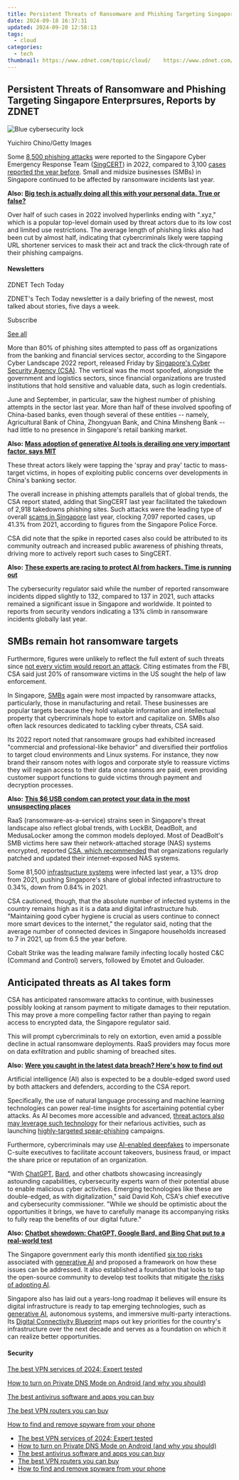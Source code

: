 ```yaml
---
title: Persistent Threats of Ransomware and Phishing Targeting Singapore Enterprsures, Reports by ZDNET
date: 2024-09-18 16:37:31
updated: 2024-09-20 12:58:13
tags:
  - cloud
categories:
  - tech
thumbnail: https://www.zdnet.com/topic/cloud/    https://www.zdnet.com/a/img/resize/51af18e45ccc7c703867d5eaca3f2a8493a81d38/2023/06/23/8e3f59c3-57f2-47ef-9ce7-a6cac99aeb1f/gettyimages-1370834192.jpg?width=170&height=96&fit=crop&auto=webp
---
```


## Persistent Threats of Ransomware and Phishing Targeting Singapore Enterprsures, Reports by ZDNET

![Blue cybersecurity lock](https://www.zdnet.com/a/img/resize/1db3b1fd47791c1b1780115193ae644d0917b011/2023/06/23/8e3f59c3-57f2-47ef-9ce7-a6cac99aeb1f/gettyimages-1370834192.jpg?auto=webp&width=1280)

Yuichiro Chino/Getty Images

Some [8,500 phishing attacks](https://www.csa.gov.sg/Tips-Resource/publications/2023/singapore-cyber-landscape-2022) were reported to the Singapore Cyber Emergency Response Team ([SingCERT](https://www.zdnet.com/article/singapore-advises-local-firms-to-beef-up-cyber-defence-amidst-ukraine-conflict/)) in 2022, compared to 3,100 [cases reported the year before](https://www.zdnet.com/article/singapore-clocks-higher-ransomware-attacks-warns-of-iot-risks/). Small and midsize businesses (SMBs) in Singapore continued to be affected by ransomware incidents last year. 

**Also:** [**Big tech is actually doing all this with your personal data. True or false?**](https://www.zdnet.com/article/big-tech-is-actually-doing-all-this-with-your-personal-data-true-or-false/)

Over half of such cases in 2022 involved hyperlinks ending with ".xyz," which is a popular top-level domain used by threat actors due to its low cost and limited use restrictions. The average length of phishing links also had been cut by almost half, indicating that cybercriminals likely were tapping URL shortener services to mask their act and track the click-through rate of their phishing campaigns. 

#### Newsletters

ZDNET Tech Today

ZDNET's Tech Today newsletter is a daily briefing of the newest, most talked about stories, five days a week.

 Subscribe

[See all](https://www.zdnet.com/newsletters/)

More than 80% of phishing sites attempted to pass off as organizations from the banking and financial services sector, according to the Singapore Cyber Landscape 2022 report, released Friday by [Singapore's Cyber Security Agency (CSA)](https://www.csa.gov.sg/Tips-Resource/publications/2023/singapore-cyber-landscape-2022). The vertical was the most spoofed, alongside the government and logistics sectors, since financial organizations are trusted institutions that hold sensitive and valuable data, such as login credentials. 

June and September, in particular, saw the highest number of phishing attempts in the sector last year. More than half of these involved spoofing of China-based banks, even though several of these entities -- namely, Agricultural Bank of China, Zhongyuan Bank, and China Minsheng Bank -- had little to no presence in Singapore's retail banking market. 

**Also:** [**Mass adoption of generative AI tools is derailing one very important factor, says MIT**](https://www.zdnet.com/article/mass-adoption-of-generative-ai-tools-is-derailing-one-very-important-factor-says-mit/)

These threat actors likely were tapping the 'spray and pray' tactic to mass-target victims, in hopes of exploiting public concerns over developments in China's banking sector. 

The overall increase in phishing attempts parallels that of global trends, the CSA report stated, adding that SingCERT last year facilitated the takedown of 2,918 takedowns phishing sites. Such attacks were the leading type of overall [scams in Singapore](https://www.zdnet.com/article/singapore-hit-by-growing-cybercrimes-clocks-501m-in-losses-from-scams/) last year, clocking 7,097 reported cases, up 41.3% from 2021, according to figures from the Singapore Police Force. 

CSA did note that the spike in reported cases also could be attributed to its community outreach and increased public awareness of phishing threats, driving more to actively report such cases to SingCERT. 

**Also:** [**These experts are racing to protect AI from hackers. Time is running out**](https://www.zdnet.com/in-depth/innovation/these-experts-are-racing-to-protect-ai-from-hackers-time-is-running-out/)

The cybersecurity regulator said while the number of reported ransomware incidents dipped slightly to 132, compared to 137 in 2021, such attacks remained a significant issue in Singapore and worldwide. It pointed to reports from security vendors indicating a 13% climb in ransomware incidents globally last year. 

## SMBs remain hot ransomware targets

Furthermore, figures were unlikely to reflect the full extent of such threats since [not every victim would report an attack](https://www.zdnet.com/article/ransomware-not-enough-victims-are-reporting-attacks-and-that-increases-the-threat-for-everyone/). Citing estimates from the FBI, CSA said just 20% of ransomware victims in the US sought the help of law enforcement. 

In Singapore, [SMBs](https://www.zdnet.com/article/ransomware-smbs-remain-key-security-concerns-amidst-focus-on-critical-infrastructures/) again were most impacted by ransomware attacks, particularly, those in manufacturing and retail. These businesses are popular targets because they hold valuable information and intellectual property that cybercriminals hope to extort and capitalize on. SMBs also often lack resources dedicated to tackling cyber threats, CSA said. 

Its 2022 report noted that ransomware groups had exhibited increased "commercial and professional-like behavior" and diversified their portfolios to target cloud environments and Linux systems. For instance, they now brand their ransom notes with logos and corporate style to reassure victims they will regain access to their data once ransoms are paid, even providing customer support functions to guide victims through payment and decryption processes.

**Also:** [**This $6 USB condom can protect your data in the most unsuspecting places**](https://www.zdnet.com/article/this-6-usb-condom-can-protect-your-data-in-the-most-unsuspecting-places/)

RaaS (ransomware-as-a-service) strains seen in Singapore's threat landscape also reflect global trends, with LockBit, DeadBolt, and MedusaLocker among the common models deployed. Most of DeadBolt's SMB victims here saw their network-attached storage (NAS) systems encrypted, reported [CSA, which recommended](https://www.zdnet.com/article/singapore-releases-blueprint-to-combat-ransomware-attacks/) that organizations regularly patched and updated their internet-exposed NAS systems. 

Some 81,500 [infrastructure systems](https://www.zdnet.com/article/singapore-wants-all-critical-infrastructures-to-be-ready-for-cyber-threats/) were infected last year, a 13% drop from 2021, pushing Singapore's share of global infected infrastructure to 0.34%, down from 0.84% in 2021\. 

CSA cautioned, though, that the absolute number of infected systems in the country remains high as it is a data and digital infrastructure hub. "Maintaining good cyber hygiene is crucial as users continue to connect more smart devices to the internet," the regulator said, noting that the average number of connected devices in Singapore households increased to 7 in 2021, up from 6.5 the year before. 

Cobalt Strike was the leading malware family infecting locally hosted C&C (Command and Control) servers, followed by Emotet and Guloader. 

## Anticipated threats as AI takes form

CSA has anticipated ransomware attacks to continue, with businesses possibly looking at ransom payment to mitigate damages to their reputation. This may prove a more compelling factor rather than paying to regain access to encrypted data, the Singapore regulator said. 

This will prompt cybercriminals to rely on extortion, even amid a possible decline in actual ransomware deployments. RaaS providers may focus more on data exfiltration and public shaming of breached sites. 

**Also:** [**Were you caught in the latest data breach? Here's how to find out**](https://www.zdnet.com/article/were-you-caught-up-in-the-latest-data-breach-heres-how-to-tell/)

Artificial intelligence (AI) also is expected to be a double-edged sword used by both attackers and defenders, according to the CSA report. 

Specifically, the use of natural language processing and machine learning technologies can power real-time insights for ascertaining potential cyber attacks. As AI becomes more accessible and advanced, [threat actors also may leverage such technology](https://www.zdnet.com/article/singapore-identifies-six-generative-ai-risks-sets-up-foundation-to-guide-adoption/) for their nefarious activities, such as launching [highly-targeted spear-phishing](https://www.zdnet.com/article/most-singapore-it-leaders-cannot-identify-fake-messages-but-only-half-concerned-about-phishing-risks/) campaigns. 

Furthermore, cybercriminals may use [AI-enabled deepfakes](https://www.zdnet.com/article/china-lays-out-ground-rules-to-stem-deepfake-abuse/) to impersonate C-suite executives to facilitate account takeovers, business fraud, or impact the share price or reputation of an organization.

"With [ChatGPT](https://www.zdnet.com/article/what-is-chatgpt-and-why-does-it-matter-heres-everything-you-need-to-know/), [Bard](https://www.zdnet.com/article/what-is-google-bard-heres-everything-you-need-to-know/), and other chatbots showcasing increasingly astounding capabilities, cybersecurity experts warn of their potential abuse to enable malicious cyber activities. Emerging technologies like these are double-edged, as with digitalization," said David Koh, CSA's chief executive and cybersecurity commissioner. "While we should be optimistic about the opportunities it brings, we have to carefully manage its accompanying risks to fully reap the benefits of our digital future."

**Also:** [**Chatbot showdown: ChatGPT, Google Bard, and Bing Chat put to a real-world test**](https://www.zdnet.com/article/chatbot-showdown-chatgpt-google-bard-and-bing-chat-put-to-a-real-world-test/)

The Singapore government early this month identified [six top risks](https://www.zdnet.com/article/singapore-identifies-six-generative-ai-risks-sets-up-foundation-to-guide-adoption/) associated with [generative AI](https://www.zdnet.com/article/what-is-generative-ai-and-why-is-it-so-popular-heres-everything-you-need-to-know/) and proposed a framework on how these issues can be addressed. It also established a foundation that looks to tap the open-source community to develop test toolkits that mitigate [the risks of adopting AI](https://www.zdnet.com/article/generative-ai-brings-new-risks-to-everyone-heres-how-you-can-stay-safe/). 

Singapore also has laid out a years-long roadmap it believes will ensure its digital infrastructure is ready to tap emerging technologies, such as [generative AI](https://www.zdnet.com/article/what-is-generative-ai-and-why-is-it-so-popular-heres-everything-you-need-to-know/), autonomous systems, and immersive multi-party interactions. Its [Digital Connectivity Blueprint](https://www.zdnet.com/home-and-office/networking/singapore-creates-digital-blueprint-for-generative-ai-and-autonomous-systems/) maps out key priorities for the country's infrastructure over the next decade and serves as a foundation on which it can realize better opportunities.

#### Security

[The best VPN services of 2024: Expert tested](https://www.zdnet.com/article/best-vpn/ "The best VPN services of 2024: Expert tested")

[How to turn on Private DNS Mode on Android (and why you should)](https://www.zdnet.com/article/how-to-turn-on-private-dns-mode-on-android-and-why-you-should/ "How to turn on Private DNS Mode on Android (and why you should)")

[The best antivirus software and apps you can buy](https://www.zdnet.com/article/best-antivirus/ "The best antivirus software and apps you can buy")

[The best VPN routers you can buy](https://www.zdnet.com/article/best-vpn-router/ "The best VPN routers you can buy")

[How to find and remove spyware from your phone](https://www.zdnet.com/article/how-to-find-and-remove-spyware-from-your-phone/ "How to find and remove spyware from your phone")

* [The best VPN services of 2024: Expert tested](https://www.zdnet.com/article/best-vpn/ "The best VPN services of 2024: Expert tested")
* [How to turn on Private DNS Mode on Android (and why you should)](https://www.zdnet.com/article/how-to-turn-on-private-dns-mode-on-android-and-why-you-should/ "How to turn on Private DNS Mode on Android (and why you should)")
* [The best antivirus software and apps you can buy](https://www.zdnet.com/article/best-antivirus/ "The best antivirus software and apps you can buy")
* [The best VPN routers you can buy](https://www.zdnet.com/article/best-vpn-router/ "The best VPN routers you can buy")
* [How to find and remove spyware from your phone](https://www.zdnet.com/article/how-to-find-and-remove-spyware-from-your-phone/ "How to find and remove spyware from your phone")

<ins class="adsbygoogle"
     style="display:block"
     data-ad-format="autorelaxed"
     data-ad-client="ca-pub-7571918770474297"
     data-ad-slot="1223367746"></ins>



<ins class="adsbygoogle"
     style="display:block"
     data-ad-client="ca-pub-7571918770474297"
     data-ad-slot="8358498916"
     data-ad-format="auto"
     data-full-width-responsive="true"></ins>
